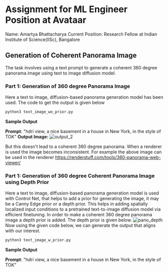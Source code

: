 # Assignment for ML Engineer Position at Avataar 
Name: Amartya Bhattacharya
Current Position: Research Fellow at Indian Institute of Science(IISc), Bangalore

## Generation of Coherent Panorama Image

The task involves using a text prompt to generate a coherent 360 degree panorama image using text to image diffusion model. 

### Part 1: Generation of 360 degree Panorama Image

Here a text to image, diffusion-based panorama generation model has been used. The code to get the output is given below
```python
python3 text_image_wo_prior.py
```
**Sample Output**

**Prompt**: "hdri view, a nice basement in a house in New York, in the style of <s0>TOK<s1>"
**Output Image:** ![output_2](https://github.com/amartyacodes/AvataarAssignment/assets/44440114/4b0a7830-0a53-42e5-9973-a564564aab8a)

But this doesn't lead to a coherent 360 degree panorama. When a renderer is used the image becomes inconsistent. For example the above image can be used in the renderer 
https://renderstuff.com/tools/360-panorama-web-viewer/

### Part 1: Generation of 360 degree Coherent Panorama Image using Depth Prior

Here a text to image, diffusion-based panorama generation model is used with Control Net, that helps to add a prior for generating the image, it may be a Canny Edge prior or a depth prior. This helps in adding spatially localized input conditions to a pretrained text-to-image diffusion model via efficient finetuning. In order to make a coherent 360 degree panorama image a depth prior is added. The depth prior is given below. ![pano_depth](https://github.com/amartyacodes/AvataarAssignment/assets/44440114/01afedf7-27bf-4a96-b294-0896723e1165)
Now using the given code below, we can generate the output that aligns with our interest.
```python
python3 text_image_w_prior.py
```
**Sample Output**

**Prompt**: "hdri view, a nice basement in a house in New York, in the style of <s0>TOK<s1>"
